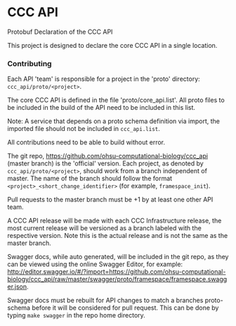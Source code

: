 # CCC API

Protobuf Declaration of the CCC API

This project is designed to declare the core CCC API in a single location.

### Contributing

Each API 'team' is responsible for a project in the 'proto' directory: `ccc_api/proto/<project>`.

The core CCC API is defined in the file 'proto/core_api.list'. All proto files to be included in the build of the API need to be included in this list.

Note: A service that depends on a proto schema definition via import, the imported file should not be included in `ccc_api.list`.

All contributions need to be able to build without error.

The git repo, https://github.com/ohsu-computational-biology/ccc_api (master branch)
is the 'official' version. Each project, as denoted by `ccc_api/proto/<project>`, should work from a branch independent of master. The name of the branch should follow the format `<project>_<short_change_identifier>` (for example, `framespace_init`).

Pull requests to the master branch must be +1 by at least one other API team. 

A CCC API release will be made with each CCC Infrastructure release, the most current release will be versioned as a branch labeled with the respective version. Note this is the actual release and is not the same as the master branch.

Swagger docs, while auto generated, will be included in the git repo, as they can be viewed using the online Swagger Editor, for example: http://editor.swagger.io/#/?import=https://github.com/ohsu-computational-biology/ccc_api/raw/master/swagger/proto/framespace/framespace.swagger.json.

Swagger docs must be rebuilt for API changes to match a branches proto-schema before it will be considered for pull request. This can be done by typing `make swagger` in the repo home directory. 